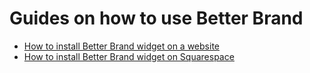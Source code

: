 # Guides on how to use Better Brand

- [How to install Better Brand widget on a website](https://github.com/betterbrand-no/guides/blob/main/installing-on-website.md)
- [How to install Better Brand widget on Squarespace](https://github.com/betterbrand-no/guides/blob/main/installing-on-squarespace.md)
